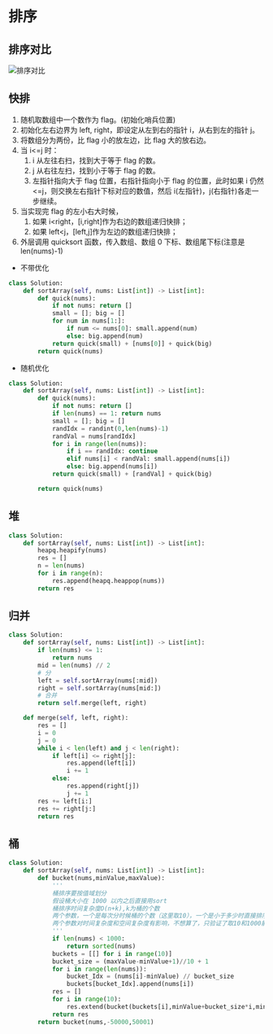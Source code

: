 # 排序

## 排序对比

![排序对比](https://www.pdai.tech/_images/alg/alg-sort-overview-1.png)

## 快排

1. 随机取数组中一个数作为 flag。(初始化哨兵位置)
2. 初始化左右边界为 left, right，即设定从左到右的指针 i，从右到左的指针 j。
3. 将数组分为两份，比 flag 小的放左边，比 flag 大的放右边。
4. 当 i<=j 时：
   1. i 从左往右扫，找到大于等于 flag 的数。
   2. j 从右往左扫，找到小于等于 flag 的数。
   3. 左指针指向大于 flag 位置，右指针指向小于 flag 的位置，此时如果 i 仍然<=j，则交换左右指针下标对应的数值，然后 i(左指针)，j(右指针)各走一步继续。
5. 当实现完 flag 的左小右大时候，
   1. 如果 i<right，[i,right]作为右边的数组递归快排；
   2. 如果 left<j，[left,j]作为左边的数组递归快排；
6. 外层调用 quicksort 函数，传入数组、数组 0 下标、数组尾下标(注意是 len(nums)-1)

- 不带优化

```python
class Solution:
    def sortArray(self, nums: List[int]) -> List[int]:
        def quick(nums):
            if not nums: return []
            small = []; big = []
            for num in nums[1:]:
                if num <= nums[0]: small.append(num)
                else: big.append(num)
            return quick(small) + [nums[0]] + quick(big)
        return quick(nums)
```

- 随机优化

```python
class Solution:
    def sortArray(self, nums: List[int]) -> List[int]:
        def quick(nums):
            if not nums: return []
            if len(nums) == 1: return nums
            small = []; big = []
            randIdx = randint(0,len(nums)-1)
            randVal = nums[randIdx]
            for i in range(len(nums)):
                if i == randIdx: continue
                elif nums[i] < randVal: small.append(nums[i])
                else: big.append(nums[i])
            return quick(small) + [randVal] + quick(big)

        return quick(nums)
```

## 堆

```python
class Solution:
    def sortArray(self, nums: List[int]) -> List[int]:
        heapq.heapify(nums)
        res = []
        n = len(nums)
        for i in range(n):
            res.append(heapq.heappop(nums))
        return res
```

## 归并

```python
class Solution:
    def sortArray(self, nums: List[int]) -> List[int]:
        if len(nums) <= 1:
            return nums
        mid = len(nums) // 2
        # 分
        left = self.sortArray(nums[:mid])
        right = self.sortArray(nums[mid:])
        # 合并
        return self.merge(left, right)

    def merge(self, left, right):
        res = []
        i = 0
        j = 0
        while i < len(left) and j < len(right):
            if left[i] <= right[j]:
                res.append(left[i])
                i += 1
            else:
                res.append(right[j])
                j += 1
        res += left[i:]
        res += right[j:]
        return res
```

## 桶

```python
class Solution:
    def sortArray(self, nums: List[int]) -> List[int]:
        def bucket(nums,minValue,maxValue):
            '''
            桶排序要按值域划分
            假设桶大小在 1000 以内之后直接用sort
            桶排序时间复杂度O(n+k),k为桶的个数
            两个参数，一个是每次分时候桶的个数（这里取10），一个是小于多少时直接排序（这里取1000）
            两个参数对时间复杂度和空间复杂度有影响，不想算了，只验证了取10和1000能通过，还很快
            '''
            if len(nums) < 1000:
                return sorted(nums)
            buckets = [[] for i in range(10)]
            bucket_size = (maxValue-minValue+1)//10 + 1
            for i in range(len(nums)):
                bucket_Idx = (nums[i]-minValue) // bucket_size
                buckets[bucket_Idx].append(nums[i])
            res = []
            for i in range(10):
                res.extend(bucket(buckets[i],minValue+bucket_size*i,minValue+bucket_size*(i+1)))
            return res
        return bucket(nums,-50000,50001)
```

